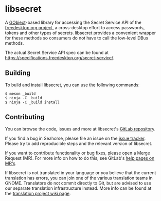 libsecret
=========

A [GObject]-based library for accessing the Secret Service API of the
[freedesktop.org project], a cross-desktop effort to access passwords, tokens
and other types of secrets. libsecret provides a convenient wrapper for these
methods so consumers do not have to call the low-level DBus methods.

The actual Secret Service API spec can be found at
https://specifications.freedesktop.org/secret-service/.

Building
--------

To build and install libsecret, you can use the following commands:

```
$ meson _build
$ ninja -C _build
$ ninja -C _build install
```

Contributing
-------------

You can browse the code, issues and more at libsecret's [GitLab repository].

If you find a bug in Seahorse, please file an issue on the [issue tracker].
Please try to add reproducible steps and the relevant version of libsecret.

If you want to contribute functionality or bug fixes, please open a Merge
Request (MR). For more info on how to do this, see GitLab's [help pages on
MR's].

If libsecret is not translated in your language or you believe that the
current translation has errors, you can join one of the various translation
teams in GNOME. Translators do not commit directly to Git, but are advised to
use our separate translation infrastructure instead. More info can be found at
the [translation project wiki page].



[GObject]: https://developer.gnome.org/gobject/stable/
[freedesktop.org project]: https://www.freedesktop.org/
[GitLab repository]: https://gitlab.gnome.org/GNOME/seahorse
[help pages on MR's]: https://docs.gitlab.com/ee/gitlab-basics/add-merge-request.html
[issue tracker]: https://gitlab.gnome.org/GNOME/libsecret/issues
[translation project wiki page]: https://wiki.gnome.org/TranslationProject/
